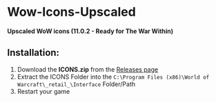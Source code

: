 # Wow-Icons-Upscaled

**Upscaled WoW icons (11.0.2 - Ready for The War Within)**

## Installation:
1. Download the **ICONS.zip** from the [Releases page](https://github.com/G1t-Happens/Wow-Icons-Upscaled/releases)
3. Extract the ICONS Folder into the `C:\Program Files (x86)\World of Warcraft\_retail_\Interface` Folder/Path
4. Restart your game
